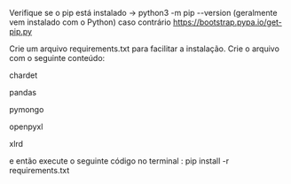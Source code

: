 Verifique se o pip está instalado -> python3 -m pip --version (geralmente vem instalado com o Python)
caso contrário https://bootstrap.pypa.io/get-pip.py

Crie um arquivo requirements.txt para facilitar a instalação. Crie o arquivo com o seguinte conteúdo:


chardet

pandas

pymongo

openpyxl

xlrd

e então execute o seguinte código no terminal : pip install -r requirements.txt
